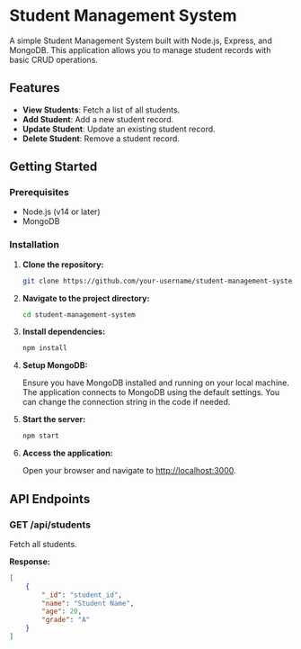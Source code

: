 # Student Management System

A simple Student Management System built with Node.js, Express, and MongoDB. This application allows you to manage student records with basic CRUD operations.

## Features

- **View Students**: Fetch a list of all students.
- **Add Student**: Add a new student record.
- **Update Student**: Update an existing student record.
- **Delete Student**: Remove a student record.

## Getting Started

### Prerequisites

- Node.js (v14 or later)
- MongoDB

### Installation

1. **Clone the repository:**

    ```bash
    git clone https://github.com/your-username/student-management-system.git
    ```

2. **Navigate to the project directory:**

    ```bash
    cd student-management-system
    ```

3. **Install dependencies:**

    ```bash
    npm install
    ```

4. **Setup MongoDB:**

    Ensure you have MongoDB installed and running on your local machine. The application connects to MongoDB using the default settings. You can change the connection string in the code if needed.

5. **Start the server:**

    ```bash
    npm start
    ```

6. **Access the application:**

    Open your browser and navigate to [http://localhost:3000](http://localhost:3000).

## API Endpoints

### GET /api/students

Fetch all students.

**Response:**

```json
[
    {
        "_id": "student_id",
        "name": "Student Name",
        "age": 20,
        "grade": "A"
    }
]





